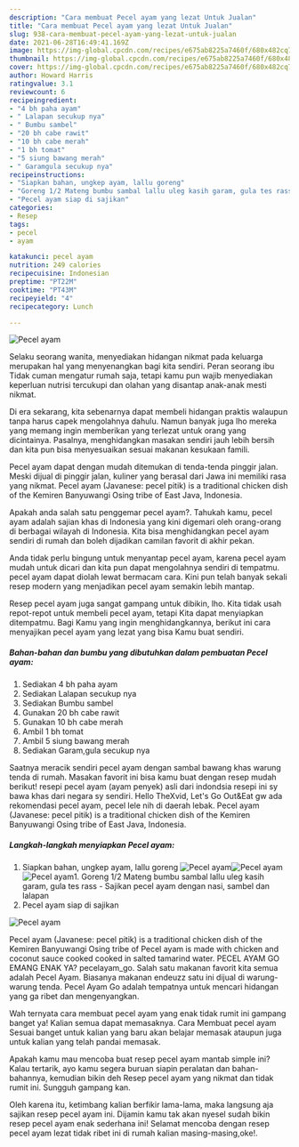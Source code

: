 ```yaml
---
description: "Cara membuat Pecel ayam yang lezat Untuk Jualan"
title: "Cara membuat Pecel ayam yang lezat Untuk Jualan"
slug: 938-cara-membuat-pecel-ayam-yang-lezat-untuk-jualan
date: 2021-06-28T16:49:41.169Z
image: https://img-global.cpcdn.com/recipes/e675ab8225a7460f/680x482cq70/pecel-ayam-foto-resep-utama.jpg
thumbnail: https://img-global.cpcdn.com/recipes/e675ab8225a7460f/680x482cq70/pecel-ayam-foto-resep-utama.jpg
cover: https://img-global.cpcdn.com/recipes/e675ab8225a7460f/680x482cq70/pecel-ayam-foto-resep-utama.jpg
author: Howard Harris
ratingvalue: 3.1
reviewcount: 6
recipeingredient:
- "4 bh paha ayam"
- " Lalapan secukup nya"
- " Bumbu sambel"
- "20 bh cabe rawit"
- "10 bh cabe merah"
- "1 bh tomat"
- "5 siung bawang merah"
- " Garamgula secukup nya"
recipeinstructions:
- "Siapkan bahan, ungkep ayam, lallu goreng"
- "Goreng 1/2 Mateng bumbu sambal lallu uleg kasih garam, gula tes rass  Sajikan pecel ayam dengan nasi, sambel dan lalapan"
- "Pecel ayam siap di sajikan"
categories:
- Resep
tags:
- pecel
- ayam

katakunci: pecel ayam 
nutrition: 249 calories
recipecuisine: Indonesian
preptime: "PT22M"
cooktime: "PT43M"
recipeyield: "4"
recipecategory: Lunch

---
```



![Pecel ayam](https://img-global.cpcdn.com/recipes/e675ab8225a7460f/680x482cq70/pecel-ayam-foto-resep-utama.jpg)

Selaku seorang wanita, menyediakan hidangan nikmat pada keluarga merupakan hal yang menyenangkan bagi kita sendiri. Peran seorang ibu Tidak cuman mengatur rumah saja, tetapi kamu pun wajib menyediakan keperluan nutrisi tercukupi dan olahan yang disantap anak-anak mesti nikmat.

Di era  sekarang, kita sebenarnya dapat membeli hidangan praktis walaupun tanpa harus capek mengolahnya dahulu. Namun banyak juga lho mereka yang memang ingin memberikan yang terlezat untuk orang yang dicintainya. Pasalnya, menghidangkan masakan sendiri jauh lebih bersih dan kita pun bisa menyesuaikan sesuai makanan kesukaan famili. 

Pecel ayam dapat dengan mudah ditemukan di tenda-tenda pinggir jalan. Meski dijual di pinggir jalan, kuliner yang berasal dari Jawa ini memiliki rasa yang nikmat. Pecel ayam (Javanese: pecel pitik) is a traditional chicken dish of the Kemiren Banyuwangi Osing tribe of East Java, Indonesia.

Apakah anda salah satu penggemar pecel ayam?. Tahukah kamu, pecel ayam adalah sajian khas di Indonesia yang kini digemari oleh orang-orang di berbagai wilayah di Indonesia. Kita bisa menghidangkan pecel ayam sendiri di rumah dan boleh dijadikan camilan favorit di akhir pekan.

Anda tidak perlu bingung untuk menyantap pecel ayam, karena pecel ayam mudah untuk dicari dan kita pun dapat mengolahnya sendiri di tempatmu. pecel ayam dapat diolah lewat bermacam cara. Kini pun telah banyak sekali resep modern yang menjadikan pecel ayam semakin lebih mantap.

Resep pecel ayam juga sangat gampang untuk dibikin, lho. Kita tidak usah repot-repot untuk membeli pecel ayam, tetapi Kita dapat menyiapkan ditempatmu. Bagi Kamu yang ingin menghidangkannya, berikut ini cara menyajikan pecel ayam yang lezat yang bisa Kamu buat sendiri.

<!--inarticleads1-->

##### Bahan-bahan dan bumbu yang dibutuhkan dalam pembuatan Pecel ayam:

1. Sediakan 4 bh paha ayam
1. Sediakan  Lalapan secukup nya
1. Sediakan  Bumbu sambel
1. Gunakan 20 bh cabe rawit
1. Gunakan 10 bh cabe merah
1. Ambil 1 bh tomat
1. Ambil 5 siung bawang merah
1. Sediakan  Garam,gula secukup nya


Saatnya meracik sendiri pecel ayam dengan sambal bawang khas warung tenda di rumah. Masakan favorit ini bisa kamu buat dengan resep mudah berikut! resepi pecel ayam (ayam penyek) asli dari indondsia resepi ini sy bawa khas dari negara sy sendiri. Hello TheXvid, Let&#39;s Go Out&amp;Eat gw ada rekomendasi pecel ayam, pecel lele nih di daerah lebak. Pecel ayam (Javanese: pecel pitik) is a traditional chicken dish of the Kemiren Banyuwangi Osing tribe of East Java, Indonesia. 

<!--inarticleads2-->

##### Langkah-langkah menyiapkan Pecel ayam:

1. Siapkan bahan, ungkep ayam, lallu goreng
<img src="https://img-global.cpcdn.com/steps/2ad6494773c90364/160x128cq70/pecel-ayam-langkah-memasak-1-foto.jpg" alt="Pecel ayam"><img src="https://img-global.cpcdn.com/steps/518c8e6b324a689d/160x128cq70/pecel-ayam-langkah-memasak-1-foto.jpg" alt="Pecel ayam"><img src="https://img-global.cpcdn.com/steps/fee6e98c1db07def/160x128cq70/pecel-ayam-langkah-memasak-1-foto.jpg" alt="Pecel ayam">1. Goreng 1/2 Mateng bumbu sambal lallu uleg kasih garam, gula tes rass  - Sajikan pecel ayam dengan nasi, sambel dan lalapan
1. Pecel ayam siap di sajikan
<img src="https://img-global.cpcdn.com/steps/37f1600f2c076ee6/160x128cq70/pecel-ayam-langkah-memasak-3-foto.jpg" alt="Pecel ayam">

Pecel ayam (Javanese: pecel pitik) is a traditional chicken dish of the Kemiren Banyuwangi Osing tribe of Pecel ayam is made with chicken and coconut sauce cooked cooked in salted tamarind water. PECEL AYAM GO EMANG ENAK YA? pecelayam_go. Salah satu makanan favorit kita semua adalah Pecel Ayam. Biasanya makanan endeuzz satu ini dijual di warung-warung tenda. Pecel Ayam Go adalah tempatnya untuk mencari hidangan yang ga ribet dan mengenyangkan. 

Wah ternyata cara membuat pecel ayam yang enak tidak rumit ini gampang banget ya! Kalian semua dapat memasaknya. Cara Membuat pecel ayam Sesuai banget untuk kalian yang baru akan belajar memasak ataupun juga untuk kalian yang telah pandai memasak.

Apakah kamu mau mencoba buat resep pecel ayam mantab simple ini? Kalau tertarik, ayo kamu segera buruan siapin peralatan dan bahan-bahannya, kemudian bikin deh Resep pecel ayam yang nikmat dan tidak rumit ini. Sungguh gampang kan. 

Oleh karena itu, ketimbang kalian berfikir lama-lama, maka langsung aja sajikan resep pecel ayam ini. Dijamin kamu tak akan nyesel sudah bikin resep pecel ayam enak sederhana ini! Selamat mencoba dengan resep pecel ayam lezat tidak ribet ini di rumah kalian masing-masing,oke!.


